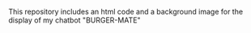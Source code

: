 This repository includes an html code and a background image for the display of my chatbot "BURGER-MATE"
